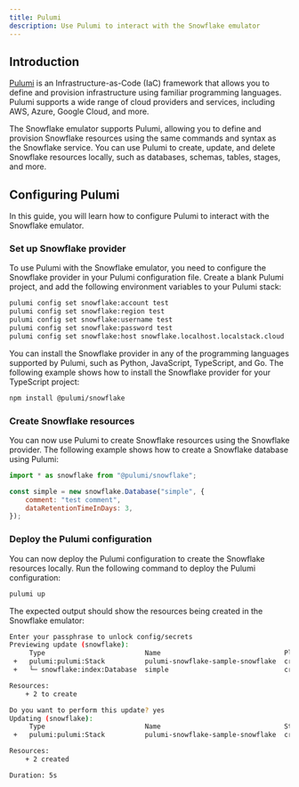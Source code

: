 ```yaml
---
title: Pulumi
description: Use Pulumi to interact with the Snowflake emulator
---
```


## Introduction

[Pulumi](https://pulumi.com/) is an Infrastructure-as-Code (IaC) framework that allows you to define and provision infrastructure using familiar programming languages. Pulumi supports a wide range of cloud providers and services, including AWS, Azure, Google Cloud, and more.

The Snowflake emulator supports Pulumi, allowing you to define and provision Snowflake resources using the same commands and syntax as the Snowflake service. You can use Pulumi to create, update, and delete Snowflake resources locally, such as databases, schemas, tables, stages, and more.

## Configuring Pulumi

In this guide, you will learn how to configure Pulumi to interact with the Snowflake emulator.

### Set up Snowflake provider

To use Pulumi with the Snowflake emulator, you need to configure the Snowflake provider in your Pulumi configuration file. Create a blank Pulumi project, and add the following environment variables to your Pulumi stack:

```bash
pulumi config set snowflake:account test
pulumi config set snowflake:region test
pulumi config set snowflake:username test
pulumi config set snowflake:password test
pulumi config set snowflake:host snowflake.localhost.localstack.cloud
```

You can install the Snowflake provider in any of the programming languages supported by Pulumi, such as Python, JavaScript, TypeScript, and Go. The following example shows how to install the Snowflake provider for your TypeScript project:

```bash
npm install @pulumi/snowflake
```

### Create Snowflake resources

You can now use Pulumi to create Snowflake resources using the Snowflake provider. The following example shows how to create a Snowflake database using Pulumi:

```javascript showLineNumbers
import * as snowflake from "@pulumi/snowflake";

const simple = new snowflake.Database("simple", {
    comment: "test comment",
    dataRetentionTimeInDays: 3,
});
```

### Deploy the Pulumi configuration

You can now deploy the Pulumi configuration to create the Snowflake resources locally. Run the following command to deploy the Pulumi configuration:

```bash
pulumi up
```

The expected output should show the resources being created in the Snowflake emulator:

```bash
Enter your passphrase to unlock config/secrets
Previewing update (snowflake):
     Type                         Name                               Plan       Info
 +   pulumi:pulumi:Stack          pulumi-snowflake-sample-snowflake  create     
 +   └─ snowflake:index:Database  simple                             create     

Resources:
    + 2 to create

Do you want to perform this update? yes
Updating (snowflake):
     Type                         Name                               Status              Info
 +   pulumi:pulumi:Stack          pulumi-snowflake-sample-snowflake  created (0.48s)     2  

Resources:
    + 2 created

Duration: 5s
```
